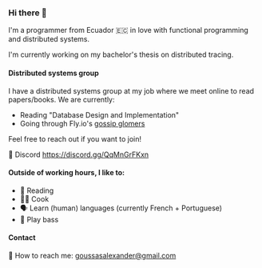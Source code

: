### Hi there 👋

I'm a programmer from Ecuador 🇪🇨 in love with functional programming and distributed systems.

I'm currently working on my bachelor's thesis on distributed tracing.

#### Distributed systems group

I have a distributed systems group at my job where we meet online to read papers/books. 
We are currently: 

- Reading "Database Design and Implementation"
- Going through Fly.io's [gossip glomers](https://fly.io/dist-sys/)

Feel free to reach out if you want to join!

💬 Discord https://discord.gg/QqMnGrFKxn

#### Outside of working hours, I like to:

- 📖 Reading
- 👨‍🍳 Cook
- 🗣️ Learn (human) languages (currently French + Portuguese)
- 🎸 Play bass

#### Contact

💌 How to reach me: goussasalexander@gmail.com
